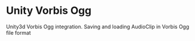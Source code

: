 # Unity Vorbis Ogg
Unity3d Vorbis Ogg integration. Saving and loading AudioClip in Vorbis Ogg file format
